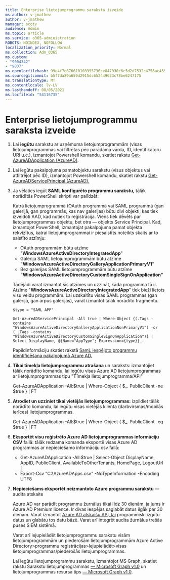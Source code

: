 ```yaml
---
title: Enterprise lietojumprogrammu saraksta izveide
ms.author: v-jmathew
author: v-jmathew
manager: scotv
audience: Admin
ms.topic: article
ms.service: o365-administration
ROBOTS: NOINDEX, NOFOLLOW
localization_priority: Normal
ms.collection: Adm_O365
ms.custom:
- "9004342"
- "9837"
ms.openlocfilehash: 99e4f7e676610103355736ce847930c6c5d2d7532c4756ac4551a8d9b3020176
ms.sourcegitcommit: b5f7da89a650d2915dc652449623c78be6247175
ms.translationtype: MT
ms.contentlocale: lv-LV
ms.lasthandoff: 08/05/2021
ms.locfileid: "54116735"
---
```

# <a name="get-a-list-of-enterprise-applications"></a>Enterprise lietojumprogrammu saraksta izveide

1. Lai **iegūtu** sarakstu ar uzņēmuma lietojumprogrammām (visas lietojumprogrammas vai filtrētas pēc parādāmā vārda, ID, identifikatoru URI u.c.), izmantojot Powershell komandu, skatiet rakstu [Get-AzureADApplication (AzureAD)](https://docs.microsoft.com/powershell/module/azuread/get-azureadapplication).
2. Lai iegūtu pakalpojuma pamatobjektu sarakstu (visus objektus vai atfiltrējot pēc ID), izmantojot Powershell komandu, skatiet rakstu [Get-AzureADServicePrincipal (AzureAD).](https://docs.microsoft.com/powershell/module/azuread/get-azureadserviceprincipal)
3. Ja vēlaties iegūt **SAML konfigurēto programmu sarakstu,** tālāk norādītās PowerShell skripti var palīdzēt:

    Katrā lietojumprogrammā (OAuth programmā vai SAML programmā (gan galerijā, gan programmās, kas nav galerijas) būtu divi objekti, kas tiek izveidoti AAD, kad notiek to reģistrācija. Viens tiek dēvēts par lietojumprogrammas objektu, bet otra — objekts Service Principal. Kad, izmantojot PowerShell, izmantojat pakalpojuma pamat objekta rekvizītus, katrai lietojumprogrammai ir piesaistīts noteikts skaits ar to saistīto atzīmju:

    - OAuth programmām būtu atzīme "**WindowsAzureActiveDirectoryIntegratedApp**"
    - Galerija SAML lietojumprogrammām būtu atzīme **"WindowsAzureActiveDirectoryGalleryApplicationPrimaryV1**"
    - Bez galerijas SAML lietojumprogrammām būtu atzīme **"WindowsAzureActiveDirectoryCustomSingleSignOnApplication"**

    Tādējādi varat izmantot šīs atzīmes un uzzināt, kāda programma tā ir. Atzīme "**WindowsAzureActiveDirectoryIntegratedApp**" tiek bieži lietots visu veidu programmām. Lai uzskaitītu visas SAML programmas (gan galerijā, gan ārpus galerijas), varat izmantot tālāk norādīto fragmentu.

    `$type = "SAML APP"`

    `Get-AzureADServicePrincipal -All true | Where-Object {(.Tags -contains "WindowsAzureActiveDirectoryGalleryApplicationNonPrimaryV1") -or (_.Tags -contains "WindowsAzureActiveDirectoryCustomSingleSignOnApplication")} | Select DisplayName, @{Name="AppType"; Expression={type}}_.`

    Papildinformāciju skatiet rakstā [SamL iespējoto programmu identificēšana pakalpojumā Azure AD.](https://docs.microsoft.com/answers/questions/24259/identify-saml-enabled-apps-in-azure-ad.html)

4. **Tikai tīmekļa lietojumprogrammu atrašana** un saraksts: izmantojiet tālāk norādīto komandu, lai iegūtu visas Azure AD lietojumprogrammas ar lietojumprogrammas tipu "Tīmekļa lietojumprogramma/API"

    Get-AzureADApplication -All:$true | Where-Object { $_. PublicClient -ne $true } | FT
5. **Atrodiet un uzziniet tikai vietējās lietojumprogrammas:** izpildiet tālāk norādīto komandu, lai iegūtu visas vietējās klienta (darbvirsmas/mobilās ierīces) lietojumprogrammas.

    Get-AzureADApplication -All:$true | Where-Object { $_. PublicClient -eq $true } | FT
6. **Eksportēt visu reģistrēto Azure AD lietojumprogrammas informāciju CSV** failā: tālāk redzama komanda eksportē visas Azure AD programmas ar nepieciešamo informāciju csv failā:

    - Get-AzureADApplication -All:$true | Select-Object DisplayName, AppID, PublicClient, AvailableToOtherTenants, HomePage, LogoutUrl |
    - Export-Csv "C:\AzureADApps.csv" -NoTypeInformation -Encoding UTF8

7. **Nepieciešams eksportēt neizmantoto Azure programmu sarakstu** — audita atskaite

    Azure AD var parādīt programmu žurnālus tikai līdz 30 dienām, ja jums ir Azure AD Premium licence.
    Ir divas iespējas saglabāt datus ilgāk par 30 dienām. Varat izmantot [Azure AD atskaišu API, lai](https://docs.microsoft.com/azure/active-directory/reports-monitoring/concept-reporting-api) programmiski izgūtu datus un glabātu tos datu bāzē. Varat arī integrēt audita žurnālus trešās puses SIEM sistēmā.

    Varat arī lejupielādēt lietojumprogrammu sarakstu visām lietojumprogrammām un piederošām lietojumprogrammām Azure Active Directory>programmu reģistrācijas>lejupielādēt>visas lietojumprogrammas/piederošās lietojumprogrammas.

    Lai iegūtu lietojumprogrammu sarakstu, izmantojot MS Graph, skatiet rakstu Sarakstu lietojumprogrammas [— Microsoft Graph v1.0](https://docs.microsoft.com/graph/api/application-list) un lietojumprogrammas resursa tips [— Microsoft Graph v1.0](https://docs.microsoft.com/graph/api/resources/application).
